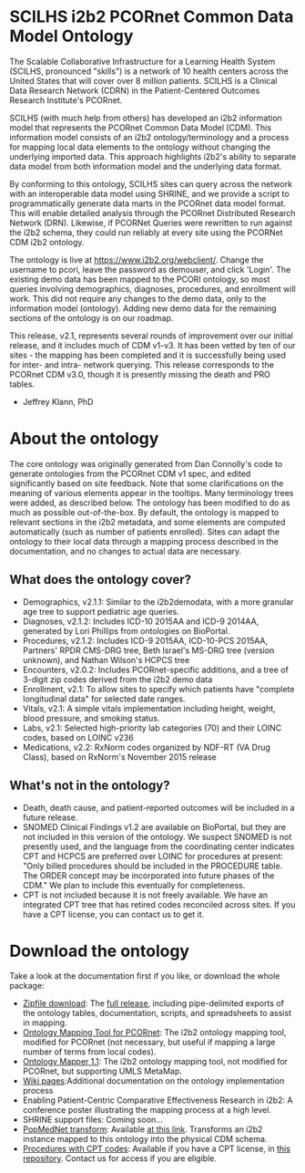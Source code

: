 # SCILHS i2b2 PCORnet Common Data Model Ontology

The Scalable Collaborative Infrastructure for a Learning Health System (SCILHS, pronounced "skills") is a network of 10 health centers across the United States that will cover over 8 million patients. SCILHS is a Clinical Data Research Network (CDRN) in the Patient-Centered Outcomes Research Institute's PCORnet.

SCILHS (with much help from others) has developed an i2b2 information model that represents the PCORnet Common Data Model (CDM). This information model consists of an i2b2 ontology/terminology and a process for mapping local data elements to the ontology without changing the underlying imported data. This approach highlights i2b2's ability to separate data model from both information model and the underlying data format.

By conforming to this ontology, SCILHS sites can query across the network with an interoperable data model using SHRINE, and we provide a script to programmatically generate data marts in the PCORnet data model format. This will enable detailed analysis through the PCORnet Distributed Research Network (DRN). Likewise, if PCORNet Queries were rewritten to run against the i2b2 schema, they could run reliably at every site using the PCORNet CDM i2b2 ontology.

The ontology is live at https://www.i2b2.org/webclient/. Change the username to pcori, leave the password as demouser, and click 'Login'. The existing demo data has been mapped to the PCORI ontology, so most queries involving demographics, diagnoses, procedures, and enrollment will work. This did not require any changes to the demo data, only to the information model (ontology). Adding new demo data for the remaining sections of the ontology is on our roadmap.

This release, v2.1, represents several rounds of improvement over our initial release, and it includes much of CDM v1-v3. It has been vetted by ten of our sites - the mapping has been completed and it is successfully being used for inter- and intra- network querying. This release corresponds to the PCORnet CDM v3.0, though it is presently missing the death and PRO tables.

- Jeffrey Klann, PhD

# About the ontology

The core ontology was originally generated from Dan Connolly's code to generate ontologies from the PCORnet CDM v1 spec, and edited significantly based on site feedback. Note that some clarifications on the meaning of various elements appear in the tooltips. Many terminology trees were added, as described below. The ontology has been modified to do as much as possible out-of-the-box. By default, the ontology is mapped to relevant sections in the i2b2 metadata, and some elements are computed automatically (such as number of patients enrolled). Sites can adapt the ontology to their local data through a mapping process described in the documentation, and no changes to actual data are necessary.

## What does the ontology cover?
* Demographics, v2.1.1: Similar to the i2b2demodata, with a more granular age tree to support pediatric age queries.
* Diagnoses, v2.1.2: Includes ICD-10 2015AA and ICD-9 2014AA, generated by Lori Phillips from ontologies on BioPortal.
* Procedures, v2.1.2: Includes ICD-9 2015AA, ICD-10-PCS 2015AA, Partners' RPDR CMS-DRG tree, Beth Israel's MS-DRG tree (version unknown), and Nathan Wilson's HCPCS tree
* Encounters, v2.0.2: Includes PCORnet-specific additions, and a tree of 3-digit zip codes derived from the i2b2 demo data
* Enrollment, v2.1: To allow sites to specify which patients have "complete longitudinal data" for selected date ranges.
* Vitals, v2.1: A simple vitals implementation including height, weight, blood pressure, and smoking status.
* Labs, v2.1: Selected high-priority lab categories (70) and their LOINC codes, based on LOINC v236
* Medications, v2.2:  RxNorm codes organized by NDF-RT (VA Drug Class), based on RxNorm's November 2015 release

## What's not in the ontology?
* Death, death cause, and patient-reported outcomes will be included in a future release.
* SNOMED Clinical Findings v1.2 are available on BioPortal, but they are not included in this version of the ontology. We suspect SNOMED is not presently used, and the language from the coordinating center indicates CPT and HCPCS are preferred over LOINC for procedures at present: "Only billed procedures should be included in the PROCEDURE table. The ORDER concept may be incorporated into future phases of the CDM." We plan to include this eventually for completeness.
* CPT is not included because it is not freely available. We have an integrated CPT tree that has retired codes reconciled across sites. If you have a CPT license, you can contact us to get it.
 
# Download the ontology
Take a look at the documentation first if you like, or download the whole package:
* [Zipfile download](https://github.com/SCILHS/scilhs-ontology/releases): The [full release](https://github.com/SCILHS/scilhs-ontology/releases), including pipe-delimited exports of the ontology tables, documentation, scripts, and spreadsheets to assist in mapping. 
* [Ontology Mapping Tool for PCORnet](https://community.i2b2.org/wiki/display/NCBO/PCORI+Mapping+Tools+version+1.0): The i2b2 ontology mapping tool, modified for PCORnet (not necessary, but useful if mapping a large number of terms from local codes).
* [Ontology Mapper 1.1](https://community.i2b2.org/wiki/display/NCBO/Mapping+tools+version+1.1): The i2b2 ontology mapping tool, not modified for PCORnet, but supporting UMLS MetaMap.
* [Wiki pages](https://github.com/SCILHS/scilhs-ontology/wiki):Additional documentation on the ontology implementation process
* Enabling Patient-Centric Comparative Effectiveness Research in i2b2: A conference poster illustrating the mapping process at a high level.
* SHRINE support files: Coming soon...
* [PopMedNet transform](https://github.com/SCILHS/i2p-transform/): Available [at this link](https://github.com/SCILHS/i2p-transform/). Transforms an i2b2 instance mapped to this ontology into the physical CDM schema.
* [Procedures with CPT codes](https://github.com/SCILHS/ontology-private): Available if you have a CPT license, in [this repository](https://github.com/SCILHS/ontology-private). Contact us for access if you are eligible.
